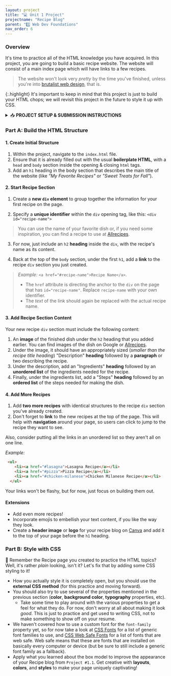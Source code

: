 ```yaml
---
layout: project
title: "💻 Unit 1 Project"
projectname: "Recipe Blog"
parent: "1️⃣ Web Dev Foundations"
nav_order: 6
---
```



### Overview

It's time to practice all of the HTML knowledge you have acquired. In this project, you are going to build a basic recipe website. The website will consist of a main index page which will have links to a few recipes. 
> The website won't look very _pretty_ by the time you've finished, unless you're into [brutalist web design](https://brutalistwebsites.com/), that is.

{:.highlight}
It's important to keep in mind that this project is just to build your HTML chops; we will revisit this project in the future to style it up with CSS.

<html>
<details>
<summary>📥 <strong class="text-green-200">PROJECT SETUP & SUBMISSION INSTRUCTIONS</strong></summary>
  
<div class="setup" markdown="block">

1. Go to the `CS1 Unit 1 Project` assignment on **Blackbaud** and follow the provided **GitHub Classroom** link.
  > 📁 Clicking the link generates a **private repository** for your project with the appropriate starter code. Note that **projects** are stored within the [BWL-CS Organization](https://github.com/BWL-CS), so you _cannot_ access it from the "Your Repositories" page!
2. Open the repository in a **Codespace** whenever you spend time working on the program, in class or at home. 
  > ⚠️ Always remember to `commit changes` after every coding session!
3. When your project is complete, **submit the link to your repository** in the `CS1 Unit 1 Project` assignment on Blackbaud.

</div>

</details>
</html>

### Part A: Build the HTML Structure

#### 1. Create Initial Structure
<div class="task" markdown="block">

1. Within the project, navigate to the `index.html` file.
1. Ensure that it is already filled out with the usual **boilerplate HTML**, with a `head` and `body` section inside the opening & closing `html` tags.
2. Add an `h1` heading in the body section that describes the main title of the website (like _"My Favorite Recipes"_ or _"Sweet Treats for Fall"_).

</div> 

#### 2. Start Recipe Section

<div class="task" markdown="block">
 
1. Create a **new `div` element** to group together the information for your first recipe on the page.
  
2. Specify a **unique identifier** within the `div` opening tag, like this: `<div id="recipe-name">`
> You can use the name of your favorite dish or, if you need some inspiration, you can find a recipe to use at [Allrecipes](https://www.allrecipes.com/).

3. For now, just include an `h2` **heading** inside the `div`, with the recipe's name as its content.

4. Back at the top of the `body` section, under the first `h1`, add a **link** to the recipe `div` section you just created.
> _Example:_ `<a href="#recipe-name">Recipe Name</a>`. 
> * The `href` attribute is directing the anchor to the `div` on the page that has `id="recipe-name"`. Replace `recipe-name` with your own identifier.
> * The _text_ of the link should again be replaced with the actual recipe name.

</div>

#### 3. Add Recipe Section Content

<div class="task" markdown="block">
 
Your new recipe `div` section must include the following content:
1. An **image** of the finished dish under the `h2` heading that you added earlier. You can find images of the dish on Google or [Allrecipes](https://www.allrecipes.com/).
1. Under the image, it should have an appropriately sized (_smaller than the recipe title heading_) "Description" **heading** followed by a **paragraph** or two describing the recipe.
1. Under the description, add an "Ingredients" **heading** followed by an **unordered list** of the ingredients needed for the recipe.
1. Finally, under the ingredients list, add a "Steps" **heading** followed by an **ordered list** of the steps needed for making the dish.

</div>

#### 4. Add More Recipes

<div class="task" markdown="block">

1. Add **two more recipes** with identical structures to the recipe `div` section you've already created.
1. Don't forget to **link** to the new recipes at the top of the page. This will help with **navigation** around your page, so users can click to jump to the recipe they want to see.

Also, consider putting all the links in an unordered list so they aren't all on one line.

_Example:_

```html
 <ul>
    <li><a href="#lasagna">Lasagna Recipe</a></li>
    <li><a href="#pizza">Pizza Recipe</a></li>
    <li><a href="#chicken-milanese">Chicken Milanese Recipe</a></li>
  </ul>
```
  
Your links won't be flashy, but for now, just focus on building them out.

</div>

#### Extensions
* Add even more recipes!
* Incorporate emojis to embellish your text content, if you like the way they look. 
* Create a **header image** or **logo** for your recipe blog on [Canva](https://www.canva.com/) and add it to the top of your page before the `h1` heading.

### Part B: Style with CSS

<div class="task" markdown="1">

🎨 Remember the Recipe page you created to practice the HTML topics? Well, it's rather *plain* looking, isn't it? Let's fix that by adding some CSS styling to it!

- How you actually style it is completely open, but you should use the **external CSS method** (for this practice and moving forward).
- You should also try to use several of the properties mentioned in the previous section (**color**, **background color**, **typography** properties, etc).
  - Take some time to play around with the various properties to get a feel for what they do. For now, don't worry at all about making it look *good*. This is just to practice and get used to writing CSS, not to make something to show off on your resume.
- We haven't covered how to use a custom font for the `font-family` property yet, so for now take a look at [CSS Fonts](https://www.w3schools.com/Css/css_font.asp) for a list of generic font families to use, and [CSS Web Safe Fonts](https://www.w3schools.com/cssref/css_websafe_fonts.asp) for a list of fonts that are web safe. Web safe means that these are fonts that are installed on basically every computer or device (but be sure to still include a generic font family as a fallback).
- Apply what you learned about the box model to improve the appearance of your Recipe blog from `Project #1.1`. Get creative with **layouts**, **colors**, and **styles** to make your page uniquely captivating!

</div>
